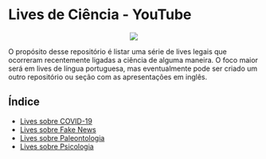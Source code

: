 # Lives de Ciência - YouTube

<div align="center">
  <img src="https://universodiscreto.com/images/science.gif" />
</div>

O propósito desse repositório é listar uma série de lives legais que ocorreram recentemente ligadas a ciência de alguma maneira. O foco maior será em lives de língua portuguesa, mas eventualmente pode ser criado um outro repositório ou seção com as apresentações em inglês.

## Índice

* [Lives sobre COVID-19](https://github.com/lucaslattari/Youtube-Live-Science/blob/master/covid-19.md)
* [Lives sobre Fake News](https://github.com/lucaslattari/Youtube-Live-Science/blob/master/fake-news.md)
* [Lives sobre Paleontologia](https://github.com/lucaslattari/Youtube-Live-Science/blob/master/paleontologia.md)
* [Lives sobre Psicologia](https://github.com/lucaslattari/Youtube-Live-Science/blob/master/psicologia.md)
